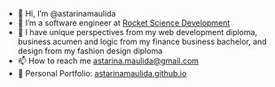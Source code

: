 - 👋 Hi, I’m @astarinamaulida
- 🌱 I’m a software engineer at [Rocket Science Development](https://rocketscience.one/)
- 💞️ I have unique perspectives from my web development diploma, business acumen and logic from my finance business bachelor, and design from my fashion design diploma
- 📫 How to reach me [astarina.maulida@gmail.com](mailto:astarina.maulida@gmail.com)
- 🎨 Personal Portfolio: [astarinamaulida.github.io](https://astarinamaulida.github.io/)

<!---
astarinamaulida/astarinamaulida is a ✨ special ✨ repository because its `README.md` (this file) appears on your GitHub profile.
You can click the Preview link to take a look at your changes.
--->
